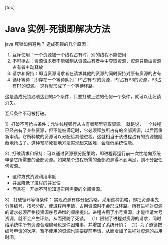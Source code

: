 [toc]
# Java 实例-死锁即解决方法


java 死锁如何避免？
造成死锁的几个原因：
1. 互斥使用：一个资源被一个线程占有时，别的线程不能使用
2. 不可抢占：资源请求者不能强制从资源占有者手中夺取资源，资源只能由资源占有者主动释放
3. 请求和保持：即当资源请求者在请求其他的资源的同时保持对原有资源的占有
4. 循环等待：即存在一个等待队列：P1占有P2的资源，P2占有P3的资源，P3占有P1的资源。 这样就形成了一个等待环路。


这是造成死锁必须达到的4个条件，只要打破上述的任何一个条件，就可以让死锁消失。

互斥条件不可被打破。

1）打破不可抢占条件：允许线程强行从占有者那里夺取资源。 就是说，一个线程已经占有了某些资源，但不能被满足时，它必须释放所占有的全部资源，以后再重新申请。它所释放的资源可以分配给其他进程。这就相当于该进程占有的资源被隐蔽地抢占了。这种预防死锁地方法实现起来困难，会降低系统性能。

2）打破请求和保持：可以通过资源预分配策略，即进程再运行前一次性地向系统申请它所需要的全部资源。如果某个进程所需的全部资源得不到满足，则不分配任何资源。
* 这种方式资源利用率低
* 并且降低了进程的并发性
* 而且在一开始不可能知道它所需要的全部资源。


3） 打破循环等待条件： 实现资源有序分配策略。采用这种策略，即把资源事先分类编号，按号分配，使进程再申请，占用资源时不会形成环路。所有进程对资源的请求必须严格按资源序号递增的顺序提出。进程占用了小号资源，才能申请大号资源，就不会产生环路，从而预防了死锁。
（1）限制了进程对资源的请求，同时给系统中所有资源合理编号也是件困难事，并增加了系统开销；
（2）为了遵循按编号申请的次序，暂不使用的资源也需要提前申请，从而增加了进程对资源的占用时间。